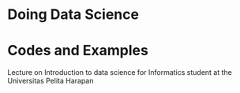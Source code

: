 # Doing Data Science
# Codes and Examples
Lecture on Introduction to data science for Informatics student at the Universitas Pelita Harapan
